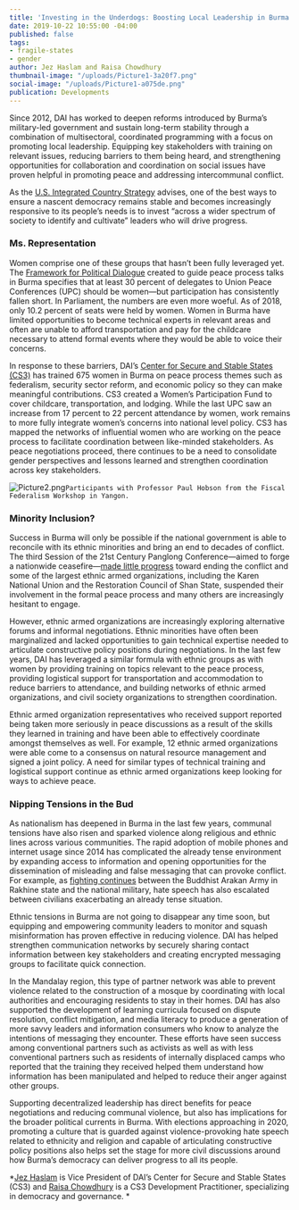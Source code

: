 ```yaml
---
title: 'Investing in the Underdogs: Boosting Local Leadership in Burma'
date: 2019-10-22 10:55:00 -04:00
published: false
tags:
- fragile-states
- gender
author: Jez Haslam and Raisa Chowdhury
thumbnail-image: "/uploads/Picture1-3a20f7.png"
social-image: "/uploads/Picture1-a075de.png"
publication: Developments
---
```


Since 2012, DAI has worked to deepen reforms introduced by Burma’s military-led government and sustain long-term stability through a combination of multisectoral, coordinated programming with a focus on promoting local leadership. Equipping key stakeholders with training on relevant issues, reducing barriers to them being heard, and strengthening opportunities for collaboration and coordination on social issues have proven helpful in promoting peace and addressing intercommunal conflict. 





As the [U.S. Integrated Country Strategy](https://www.state.gov/state-gov-website-modernization/) advises, one of the best ways to ensure a nascent democracy remains stable and becomes increasingly responsive to its people’s needs is to invest “across a wider spectrum of society to identify and cultivate” leaders who will drive progress.

### Ms. Representation

Women comprise one of these groups that hasn’t been fully leveraged yet. The [Framework for Political Dialogue](http://www.eprpinformation.org/files/recent-events/the-framework-for-political-dialogue-unofficial-translation--22dec2015--eng.pdf) created to guide peace process talks in Burma specifies that at least 30 percent of delegates to Union Peace Conferences (UPC) should be women—but participation has consistently fallen short. In Parliament, the numbers are even more woeful. As of 2018, only 10.2 percent of seats were held by women. Women in Burma have limited opportunities to become technical experts in relevant areas and often are unable to afford transportation and pay for the childcare necessary to attend formal events where they would be able to voice their concerns. 

In response to these barriers, DAI’s [Center for Secure and Stable States (CS3)](https://www.dai.com/our-work/solutions/fragile-states) has trained 675 women in Burma on peace process themes such as federalism, security sector reform, and economic policy so they can make meaningful contributions. CS3 created a Women’s Participation Fund to cover childcare, transportation, and lodging. While the last UPC saw an increase from 17 percent to 22 percent attendance by women, work remains to more fully integrate women’s concerns into national level policy. CS3 has mapped the networks of influential women who are working on the peace process to facilitate coordination between like-minded stakeholders. As peace negotiations proceed, there continues to be a need to consolidate gender perspectives and lessons learned and strengthen coordination across key stakeholders.

![Picture2.png](/uploads/Picture2.png)`Participants with Professor Paul Hobson from the Fiscal Federalism Workshop in Yangon.`

### Minority Inclusion?

Success in Burma will only be possible if the national government is able to reconcile with its ethnic minorities and bring an end to decades of conflict. The third Session of the 21st Century Panglong Conference—aimed to forge a nationwide ceasefire—[made little progress](https://fas.org/sgp/crs/row/IF11068.pdf) toward ending the conflict and some of the largest ethnic armed organizations, including the Karen National Union and the Restoration Council of Shan State, suspended their involvement in the formal peace process and many others are increasingly hesitant to engage. 

However, ethnic armed organizations are increasingly exploring alternative forums and informal negotiations. Ethnic minorities have often been marginalized and lacked opportunities to gain technical expertise needed to articulate constructive policy positions during negotiations. In the last few years, DAI has leveraged a similar formula with ethnic groups as with women by providing training on topics relevant to the peace process, providing logistical support for transportation and accommodation to reduce barriers to attendance, and building networks of ethnic armed organizations, and civil society organizations to strengthen coordination. 

Ethnic armed organization representatives who received support reported being taken more seriously in peace discussions as a result of the skills they learned in training and have been able to effectively coordinate amongst themselves as well. For example, 12 ethnic armed organizations were able come to a consensus on natural resource management and signed a joint policy. A need for similar types of technical training and logistical support continue as ethnic armed organizations keep looking for ways to achieve peace.  

### Nipping Tensions in the Bud

As nationalism has deepened in Burma in the last few years, communal tensions have also risen and sparked violence along religious and ethnic lines across various communities. The rapid adoption of mobile phones and internet usage since 2014 has complicated the already tense environment by expanding access to information and opening opportunities for the dissemination of misleading and false messaging that can provoke conflict. For example, as [fighting continues](https://www.nytimes.com/2019/03/02/world/asia/myanmars-rakhine-buddhsts-rohingya.html) between the Buddhist Arakan Army in Rakhine state and the national military, hate speech has also escalated between civilians exacerbating an already tense situation.

Ethnic tensions in Burma are not going to disappear any time soon, but equipping and empowering community leaders to monitor and squash misinformation has proven effective in reducing violence. DAI has helped strengthen communication networks by securely sharing contact information between key stakeholders and creating encrypted messaging groups to facilitate quick connection. 

In the Mandalay region, this type of partner network was able to prevent violence related to the construction of a mosque by coordinating with local authorities and encouraging residents to stay in their homes. DAI has also supported the development of learning curricula focused on dispute resolution, conflict mitigation, and media literacy to produce a generation of more savvy leaders and information consumers who know to analyze the intentions of messaging they encounter. These efforts have seen success among conventional partners such as activists as well as with less conventional partners such as residents of internally displaced camps who reported that the training they received helped them understand how information has been manipulated and helped to reduce their anger against other groups. 

Supporting decentralized leadership has direct benefits for peace negotiations and reducing communal violence, but also has implications for the broader political currents in Burma. With elections approaching in 2020, promoting a culture that is guarded against violence-provoking hate speech related to ethnicity and religion and capable of articulating constructive policy positions also helps set the stage for more civil discussions around how Burma’s democracy can deliver progress to all its people. 

*[Jez Haslam](https://www.dai.com/who-we-are/our-team/jeremy-haslam) is Vice President of DAI’s Center for Secure and Stable States (CS3) and [Raisa Chowdhury](https://www.linkedin.com/in/raisachowdhury/) is a CS3 Development Practitioner, specializing in democracy and governance. *